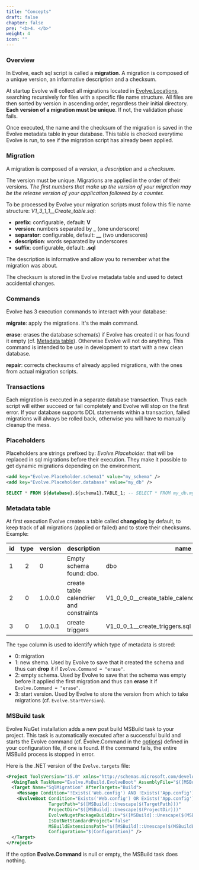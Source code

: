 ```yaml
---
title: "Concepts"
draft: false
chapter: false
pre: "<b>4. </b>"
weight: 4
icon: ""
---
```


### Overview

In Evolve, each sql script is called a **migration**. A migration is composed of a unique version, an informative description and a checksum.

At startup Evolve will collect all migrations located in [Evolve.Locations](/configuration/#options), searching recursively for files with a specific file name structure. All files are then sorted by version in ascending order, regardless their initial directory. **Each version of a migration must be unique**. If not, the validation phase fails.

Once executed, the name and the checksum of the migration is saved in the Evolve metadata table in your database. This table is checked everytime Evolve is run, to see if the migration script has already been applied.

### Migration

A migration is composed of a *version*, a *description* and a *checksum*.

<i class="fa fa-hand-o-right"></i> The version must be unique. Migrations are applied in the order of their versions. *The first numbers that make up the version of your migration may be the release version of your application followed by a counter.*

To be processed by Evolve your migration scripts must follow this file name structure: *V1_3_1_1__Create_table.sql*:

- **prefix**: configurable, default: **V**
- **version**: numbers separated by **_** (one underscore)
- **separator**: configurable, default: **__** (two underscores)
- **description**: words separated by underscores
- **suffix**: configurable, default: **.sql** 

<i class="fa fa-hand-o-right"></i> The description is informative and allow you to remember what the migration was about.

<i class="fa fa-hand-o-right"></i> The checksum is stored in the Evolve metadata table and used to detect accidental changes.

### Commands

Evolve has 3 execution commands to interact with your database:

<i class="fa fa-hand-o-right"></i> **migrate**: apply the migrations. It's the main command. 

<i class="fa fa-hand-o-right"></i> **erase**: erases the database schema(s) if Evolve has created it or has found it empty (cf. [Metadata table](#metadata-table)). Otherwise Evolve will not do anything. This command is intended to be use in development to start with a new clean database.

<i class="fa fa-hand-o-right"></i> **repair**: corrects checksums of already applied migrations, with the ones from actual migration scripts.

### Transactions

Each migration is executed in a separate database transaction. Thus each script will either succeed or fail completely and Evolve will stop on the first error. If your database supports DDL statements within a transaction, failed migrations will always be rolled back, otherwise you will have to manually cleanup the mess.

### Placeholders

Placeholders are strings prefixed by: *Evolve.Placeholder.* that will be replaced in sql migrations before their execution. They make it possible to get dynamic migrations depending on the environment.

```xml
<add key="Evolve.Placeholder.schema1" value="my_schema" />
<add key="Evolve.Placeholder.database" value="my_db" />
```

```sql
SELECT * FROM ${database}.${schema1}.TABLE_1; -- SELECT * FROM my_db.my_schema.TABLE_1;
```

### Metadata table

At first execution Evolve creates a table called **changelog** by default, to keep track of all migrations (applied or failed) and to store their checksums. Example:

| id | type | version | description | name | checksum | installed_by | installed_on | success |
|----|:----:|---------|-------------|------|----------|-------------|--------------|:-------:|
| 1 | 2 | 0 | Empty schema found: dbo. | dbo | | sa | 22/02/2018 20:45:15 | True |
| 2 | 0 | 1.0.0.0 | create table calendrier and constraints | V1_0_0_0__create_table_calendrier_and_constraints.sql | D4AAF08FBF70D3B327A9A3D3B4E0E21A | sa | 22/02/2018 20:45:15 | True |
| 3 | 0 | 1.0.0.1 | create triggers | V1_0_0_1__create_triggers.sql | A4AA367C92B99C56E881324726882B9B | sa | 22/02/2018 20:45:16 | True |

<i class="fa fa-hand-o-right"></i> The `type` column is used to identify which type of metadata is stored:

- 0: migration
- 1: new shema. Used by Evolve to save that it created the schema and thus can **drop** it if `Evolve.Command = "erase"`.
- 2: empty schema. Used by Evolve to save that the schema was empty before it applied the first migration and thus can **erase** it if `Evolve.Command = "erase"`. 
- 3: start version. Used by Evolve to store the version from which to take migrations (cf. `Evolve.StartVersion`).

### MSBuild task

Evolve NuGet installation adds a new post build MSBuild task to your project. This task is automatically executed after a successful build and starts the Evolve command (cf. Evolve.Command in the [options](/configuration/#options)) defined in your configuration file, if one is found. If the command fails, the entire MSBuild process is stopped in error.

Here is the .NET version of the `Evolve.targets` file:

```xml
<Project ToolsVersion="15.0" xmlns="http://schemas.microsoft.com/developer/msbuild/2003">
  <UsingTask TaskName="Evolve.MsBuild.EvolveBoot" AssemblyFile="$([MSBuild]::Unescape($(TargetDir)\Evolve.dll))" />
  <Target Name="SqlMigration" AfterTargets="Build">
    <Message Condition="!Exists('Web.config') AND !Exists('App.config')" Importance="High" Text="Evolve MSBuild mode is off: no configuration file found." />
    <EvolveBoot Condition="Exists('Web.config') OR Exists('App.config')" 
                TargetPath="$([MSBuild]::Unescape($(TargetPath)))" 
                ProjectDir="$([MSBuild]::Unescape($(ProjectDir)))" 
                EvolveNugetPackageBuildDir="$([MSBuild]::Unescape($(MSBuildThisFileDirectory)))" 
                IsDotNetStandardProject="false" 
                MSBuildExtensionsPath="$([MSBuild]::Unescape($(MSBuildExtensionsPath)))" 
                Configuration="$(Configuration)" />
  </Target>
</Project>
```

<i class="fa fa-hand-o-right"></i> If the option **Evolve.Command** is null or empty, the MSBuild task does nothing. 
